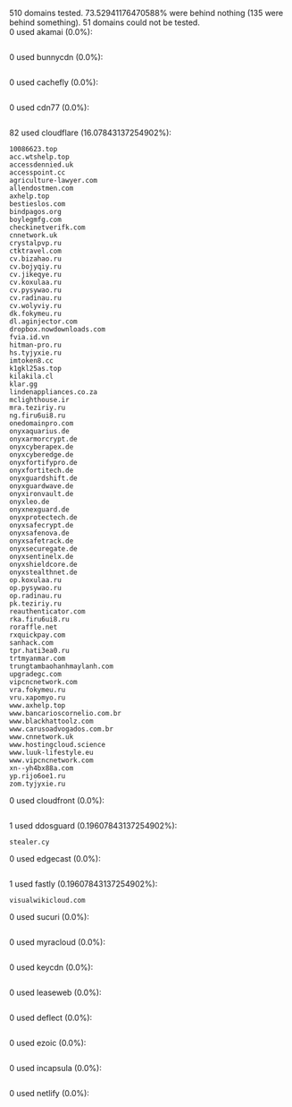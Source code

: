 510 domains tested. 73.52941176470588% were behind nothing (135 were behind something). 51 domains could not be tested.<br>
0 used akamai (0.0%):
```

```

0 used bunnycdn (0.0%):
```

```

0 used cachefly (0.0%):
```

```

0 used cdn77 (0.0%):
```

```

82 used cloudflare (16.07843137254902%):
```
10086623.top
acc.wtshelp.top
accessdennied.uk
accesspoint.cc
agriculture-lawyer.com
allendostmen.com
axhelp.top
bestieslos.com
bindpagos.org
boylegmfg.com
checkinetverifk.com
cnnetwork.uk
crystalpvp.ru
ctktravel.com
cv.bizahao.ru
cv.bojyqiy.ru
cv.jikeqye.ru
cv.koxulaa.ru
cv.pysywao.ru
cv.radinau.ru
cv.wolyviy.ru
dk.fokymeu.ru
dl.aginjector.com
dropbox.nowdownloads.com
fvia.id.vn
hitman-pro.ru
hs.tyjyxie.ru
imtoken8.cc
k1gkl25as.top
kilakila.cl
klar.gg
lindenappliances.co.za
mclighthouse.ir
mra.teziriy.ru
ng.firu6ui8.ru
onedomainpro.com
onyxaquarius.de
onyxarmorcrypt.de
onyxcyberapex.de
onyxcyberedge.de
onyxfortifypro.de
onyxfortitech.de
onyxguardshift.de
onyxguardwave.de
onyxironvault.de
onyxleo.de
onyxnexguard.de
onyxprotectech.de
onyxsafecrypt.de
onyxsafenova.de
onyxsafetrack.de
onyxsecuregate.de
onyxsentinelx.de
onyxshieldcore.de
onyxstealthnet.de
op.koxulaa.ru
op.pysywao.ru
op.radinau.ru
pk.teziriy.ru
reauthenticator.com
rka.firu6ui8.ru
roraffle.net
rxquickpay.com
sanhack.com
tpr.hati3ea0.ru
trtmyanmar.com
trungtambaohanhmaylanh.com
upgradegc.com
vipcncnetwork.com
vra.fokymeu.ru
vru.xapomyo.ru
www.axhelp.top
www.bancarioscornelio.com.br
www.blackhattoolz.com
www.carusoadvogados.com.br
www.cnnetwork.uk
www.hostingcloud.science
www.luuk-lifestyle.eu
www.vipcncnetwork.com
xn--yh4bx88a.com
yp.rijo6oe1.ru
zom.tyjyxie.ru
```

0 used cloudfront (0.0%):
```

```

1 used ddosguard (0.19607843137254902%):
```
stealer.cy
```

0 used edgecast (0.0%):
```

```

1 used fastly (0.19607843137254902%):
```
visualwikicloud.com
```

0 used sucuri (0.0%):
```

```

0 used myracloud (0.0%):
```

```

0 used keycdn (0.0%):
```

```

0 used leaseweb (0.0%):
```

```

0 used deflect (0.0%):
```

```

0 used ezoic (0.0%):
```

```

0 used incapsula (0.0%):
```

```

0 used netlify (0.0%):
```

```

